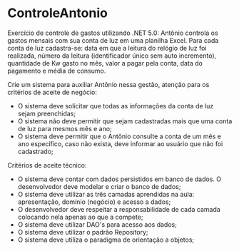 # ControleAntonio
Exercício de controle de gastos utilizando .NET 5.0:
Antônio controla os gastos mensais com sua conta de luz em uma planilha Excel. Para cada conta de luz cadastra-se: data em que a leitura do relógio de luz foi realizada, número da leitura (identificador único sem auto incremento), quantidade de Kw gasto no mês, valor a pagar pela conta, data do pagamento e média de consumo.

Crie um sistema para auxiliar Antônio nessa gestão, atenção para os critérios de aceite de negócio:

- O sistema deve solicitar que todas as informações da conta de luz sejam preenchidas;
- O sistema não deve permitir que sejam cadastradas mais que uma conta de luz para mesmos mês e ano;
- O sistema deve permitir que o Antônio consulte a conta de um mês e ano específico, caso não exista, deve informar ao usuário que não foi cadastrado;

Critérios de aceite técnico:

- O sistema deve contar com dados persistidos em banco de dados. O desenvolvedor deve modelar e criar o banco de dados;
- O sistema deve utilizar as três camadas aprendidas na aula: apresentação, domínio (negócio) e acesso a dados;
- O desenvolvedor deve respeitar a responsabilidade de cada camada colocando nela apenas ao que a compete;
- O sistema deve utilizar DAO's para acesso aos dados;
- O sistema deve utilizar o padrão Repository;
- O sistema deve utiliza o paradigma de orientação a objetos;
